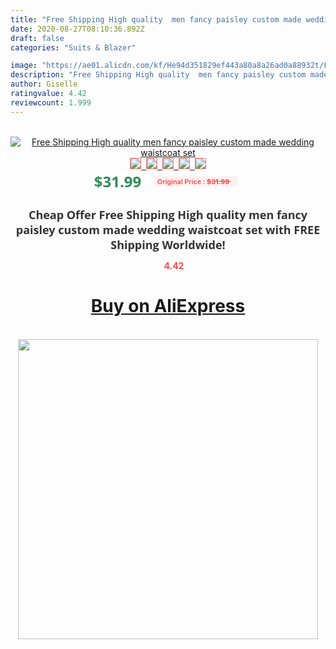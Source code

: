 ```yaml
---
title: "Free Shipping High quality  men fancy paisley custom made wedding waistcoat set"
date: 2020-08-27T08:10:36.892Z
draft: false
categories: "Suits & Blazer"

image: "https://ae01.alicdn.com/kf/He94d351829ef443a80a8a26ad0a88932t/Free-Shipping-High-quality-men-fancy-paisley-custom-made-wedding-waistcoat-set.jpg"
description: "Free Shipping High quality  men fancy paisley custom made wedding waistcoat set"
author: Giselle
ratingvalue: 4.42
reviewcount: 1.999
---
```

<br>
<div style="text-align: center;">
<a href="https://s.click.aliexpress.com/e/_Ad1RJP" target="_blank" rel="nofollow noopener noreferrer"><img alt="Free Shipping High quality  men fancy paisley custom made wedding waistcoat set" class="magnifier-image" src="https://ae01.alicdn.com/kf/He94d351829ef443a80a8a26ad0a88932t/Free-Shipping-High-quality-men-fancy-paisley-custom-made-wedding-waistcoat-set.jpg_640x640.jpg">
<br>
<img style="border:1px solid salmon" src="https://ae01.alicdn.com/kf/He94d351829ef443a80a8a26ad0a88932t/Free-Shipping-High-quality-men-fancy-paisley-custom-made-wedding-waistcoat-set.jpg_120x120.jpg">&nbsp;&nbsp;<img style="border:1px solid salmon" src="_120x120.jpg">&nbsp;&nbsp;<img style="border:1px solid salmon" src="_120x120.jpg">&nbsp;&nbsp;<img style="border:1px solid salmon" src="_120x120.jpg">&nbsp;&nbsp;<img style="border:1px solid salmon" src="_120x120.jpg"></a></div><br0>
<div style="text-align: center;"><span style="background-color: white; border: 0px; box-sizing: border-box; color: seagreen; display: inline-block; font-family: &quot;open sans&quot; , &quot;arial&quot; , &quot;helvetica&quot; , sans-serif , &quot;heiti&quot;; font-size: 24px; font-stretch: inherit; font-weight: 700; line-height: inherit; margin: 0px 10px 0px 0px; padding: 0px; vertical-align: middle;">$31.99 </span>
<span style="background: rgb(255 , 241 , 241); border-radius: 3px; border: 0px; box-sizing: border-box; color: #ff4747; display: inline-block; font-family: inherit; font-size: 12px; font-stretch: inherit; font-style: inherit; font-variant: inherit; font-weight: 600; line-height: inherit; margin: 0px; padding: 2px 5px; transform: scale(0.9); vertical-align: middle;">Original Price : <b style="text-decoration: line-through;">$31.99 </b> &nbsp;&nbsp;</span></div>
<h1 style="color: #333333; display: inline-block; font-family: &quot;open sans&quot; , &quot;arial&quot; , &quot;helvetica&quot; , sans-serif , &quot;heiti&quot;; font-size: 18px; font-stretch: inherit; font-weight: 700; text-align: center;">Cheap Offer Free Shipping High quality  men fancy paisley custom made wedding waistcoat set with FREE Shipping Worldwide!</h1>
<div style="color: #ff4747; text-align: center;">
<img src="https://4.bp.blogspot.com/-M0ZcTcb-5uY/XleCXlxnR4I/AAAAAAAAAEc/OrjgMkXV1oMQFaCRZj5HQwOCBcu3w1FegCPcBGAYYCw/s1600/star.png" style="height: 15px;">&nbsp;<b>4.42</b></div>
<div class="button_cont" align="center"><a class="buynow_a" href="https://s.click.aliexpress.com/e/_Ad1RJP" target="_blank" rel="nofollow noopener noreferrer"><H1>Buy on AliExpress</H1></a></div><br>
<div class="separator" style="clear: both; text-align: center;">
<img src="https://lh3.googleusercontent.com/-pTy5HemUv9M/XlePHvY0dAI/AAAAAAAAAE4/0nX5iRUoIWY8eMW9Dpxeirr157OZliDIgCLcBGAsYHQ/s1600/badge.gif" width="480">
</div>
